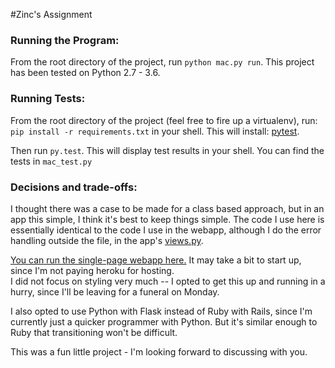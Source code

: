 #Zinc's Assignment


### Running the Program:

From the root directory of the project, run `python mac.py run`.  This project has been tested on Python 2.7 - 3.6.

### Running Tests:

From the root directory of the project (feel free to fire up a virtualenv), run: `pip install -r requirements.txt` in your shell.  This will install: [pytest](http://doc.pytest.org/en/latest/).

Then run `py.test`.  This will display test results in your shell.  You can find the tests in `mac_test.py`

### Decisions and trade-offs:

I thought there was a case to be made for a class based approach, but in an app this simple, I think it's best to keep things simple.  The code I use here is essentially identical to the code I use in the webapp, although I do the error handling outside the file, in the app's [views.py](https://github.com/j10sanders/macwebapp/blob/master/mac/views.py).

[You can run the single-page webapp here.](https://zinc-shakespear.herokuapp.com/)  It may take a bit to start up, since I'm not paying heroku for hosting.  
I did not focus on styling very much -- I opted to get this up and running in a hurry, since I'll be leaving for a funeral on Monday.  

I also opted to use Python with Flask instead of Ruby with Rails, since I'm currently just a quicker programmer with Python.  But it's similar enough to Ruby that transitioning won't be difficult.

This was a fun little project - I'm looking forward to discussing with you.


